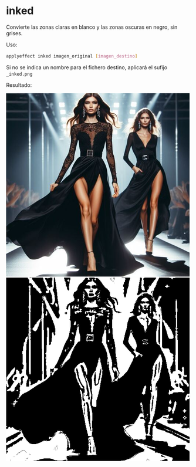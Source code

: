 # inked

Convierte las zonas claras en blanco y las zonas oscuras en negro, sin grises.

Uso:

``` sh
applyeffect inked imagen_original [imagen_destino]
```

Si no se indica un nombre para el fichero destino, aplicará el sufijo `_inked.png`

Resultado:

![imagen original](../../images/image.jpg)
![inked](../../images/image_inked.png)
